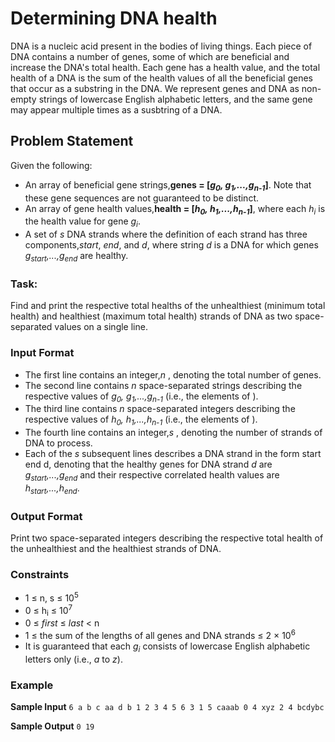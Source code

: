 # Determining DNA health

DNA is a nucleic acid present in the bodies of living things. Each piece of DNA contains a number of genes, some of which are beneficial and increase the DNA's total health. Each gene has a health value, and the total health of a DNA is the sum of the health values of all the beneficial genes that occur as a substring in the DNA. We represent genes and DNA as non-empty strings of lowercase English alphabetic letters, and the same gene may appear multiple times as a susbtring of a DNA.

## Problem Statement

Given the following:

- An array of beneficial gene strings,**genes = [*g<sub>0</sub>, g<sub>1</sub>,...,g<sub>n-1</sub>*]**. Note that these gene sequences are not guaranteed to be distinct.
- An array of gene health values,**health = [*h<sub>0</sub>, h<sub>1</sub>,...,h<sub>n-1</sub>*]**, where each *h<sub>i</sub>*  is the health value for gene *g<sub>i</sub>*.
- A set of *s* DNA strands where the definition of each strand has three components,*start*, *end*, and *d*, where string *d* is a DNA for which genes *g<sub>start</sub>,...,g<sub>end</sub>*  are healthy.


### Task:

Find and print the respective total healths of the unhealthiest (minimum total health) and healthiest (maximum total health) strands of DNA as two space-separated values on a single line.

### Input Format

- The first line contains an integer,*n* , denoting the total number of genes.
- The second line contains *n* space-separated strings describing the respective values of *g<sub>0</sub>, g<sub>1</sub>,...,g<sub>n-1</sub>* (i.e., the elements of ).
- The third line contains *n* space-separated integers describing the respective values of *h<sub>0</sub>, h<sub>1</sub>,...,h<sub>n-1</sub>* (i.e., the elements of ).
- The fourth line contains an integer,*s* , denoting the number of strands of DNA to process.
- Each of the *s* subsequent lines describes a DNA strand in the form start end d, denoting that the healthy genes for DNA strand *d* are *g<sub>start</sub>,...,g<sub>end</sub>* and their respective correlated health values are *h<sub>start</sub>,...,h<sub>end</sub>*.

### Output Format

Print two space-separated integers describing the respective total health of the unhealthiest and the healthiest strands of DNA.

### Constraints

- 1 ≤ n, s ≤ 10<sup>5</sup>
- 0 ≤ h<sub>i</sub> ≤ 10<sup>7</sup>
- 0 ≤ *first* ≤ *last* < n
- 1 ≤ the sum of the lengths of all genes and DNA strands ≤ 2 × 10<sup>6</sup>
- It is guaranteed that each *g<sub>i</sub>* consists of lowercase English alphabetic letters only (i.e., *a* to *z*).

### Example

**Sample Input**
`
6
a b c aa d b
1 2 3 4 5 6
3
1 5 caaab
0 4 xyz
2 4 bcdybc
`

**Sample Output**
`
0 19
`